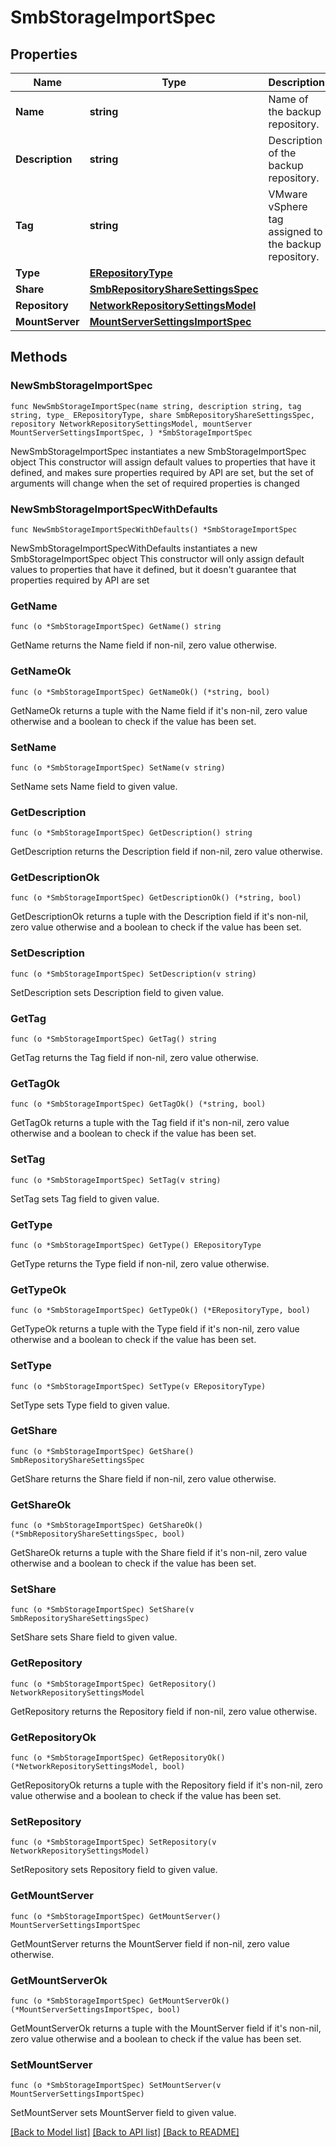 # SmbStorageImportSpec

## Properties

Name | Type | Description | Notes
------------ | ------------- | ------------- | -------------
**Name** | **string** | Name of the backup repository. | 
**Description** | **string** | Description of the backup repository. | 
**Tag** | **string** | VMware vSphere tag assigned to the backup repository. | 
**Type** | [**ERepositoryType**](ERepositoryType.md) |  | 
**Share** | [**SmbRepositoryShareSettingsSpec**](SmbRepositoryShareSettingsSpec.md) |  | 
**Repository** | [**NetworkRepositorySettingsModel**](NetworkRepositorySettingsModel.md) |  | 
**MountServer** | [**MountServerSettingsImportSpec**](MountServerSettingsImportSpec.md) |  | 

## Methods

### NewSmbStorageImportSpec

`func NewSmbStorageImportSpec(name string, description string, tag string, type_ ERepositoryType, share SmbRepositoryShareSettingsSpec, repository NetworkRepositorySettingsModel, mountServer MountServerSettingsImportSpec, ) *SmbStorageImportSpec`

NewSmbStorageImportSpec instantiates a new SmbStorageImportSpec object
This constructor will assign default values to properties that have it defined,
and makes sure properties required by API are set, but the set of arguments
will change when the set of required properties is changed

### NewSmbStorageImportSpecWithDefaults

`func NewSmbStorageImportSpecWithDefaults() *SmbStorageImportSpec`

NewSmbStorageImportSpecWithDefaults instantiates a new SmbStorageImportSpec object
This constructor will only assign default values to properties that have it defined,
but it doesn't guarantee that properties required by API are set

### GetName

`func (o *SmbStorageImportSpec) GetName() string`

GetName returns the Name field if non-nil, zero value otherwise.

### GetNameOk

`func (o *SmbStorageImportSpec) GetNameOk() (*string, bool)`

GetNameOk returns a tuple with the Name field if it's non-nil, zero value otherwise
and a boolean to check if the value has been set.

### SetName

`func (o *SmbStorageImportSpec) SetName(v string)`

SetName sets Name field to given value.


### GetDescription

`func (o *SmbStorageImportSpec) GetDescription() string`

GetDescription returns the Description field if non-nil, zero value otherwise.

### GetDescriptionOk

`func (o *SmbStorageImportSpec) GetDescriptionOk() (*string, bool)`

GetDescriptionOk returns a tuple with the Description field if it's non-nil, zero value otherwise
and a boolean to check if the value has been set.

### SetDescription

`func (o *SmbStorageImportSpec) SetDescription(v string)`

SetDescription sets Description field to given value.


### GetTag

`func (o *SmbStorageImportSpec) GetTag() string`

GetTag returns the Tag field if non-nil, zero value otherwise.

### GetTagOk

`func (o *SmbStorageImportSpec) GetTagOk() (*string, bool)`

GetTagOk returns a tuple with the Tag field if it's non-nil, zero value otherwise
and a boolean to check if the value has been set.

### SetTag

`func (o *SmbStorageImportSpec) SetTag(v string)`

SetTag sets Tag field to given value.


### GetType

`func (o *SmbStorageImportSpec) GetType() ERepositoryType`

GetType returns the Type field if non-nil, zero value otherwise.

### GetTypeOk

`func (o *SmbStorageImportSpec) GetTypeOk() (*ERepositoryType, bool)`

GetTypeOk returns a tuple with the Type field if it's non-nil, zero value otherwise
and a boolean to check if the value has been set.

### SetType

`func (o *SmbStorageImportSpec) SetType(v ERepositoryType)`

SetType sets Type field to given value.


### GetShare

`func (o *SmbStorageImportSpec) GetShare() SmbRepositoryShareSettingsSpec`

GetShare returns the Share field if non-nil, zero value otherwise.

### GetShareOk

`func (o *SmbStorageImportSpec) GetShareOk() (*SmbRepositoryShareSettingsSpec, bool)`

GetShareOk returns a tuple with the Share field if it's non-nil, zero value otherwise
and a boolean to check if the value has been set.

### SetShare

`func (o *SmbStorageImportSpec) SetShare(v SmbRepositoryShareSettingsSpec)`

SetShare sets Share field to given value.


### GetRepository

`func (o *SmbStorageImportSpec) GetRepository() NetworkRepositorySettingsModel`

GetRepository returns the Repository field if non-nil, zero value otherwise.

### GetRepositoryOk

`func (o *SmbStorageImportSpec) GetRepositoryOk() (*NetworkRepositorySettingsModel, bool)`

GetRepositoryOk returns a tuple with the Repository field if it's non-nil, zero value otherwise
and a boolean to check if the value has been set.

### SetRepository

`func (o *SmbStorageImportSpec) SetRepository(v NetworkRepositorySettingsModel)`

SetRepository sets Repository field to given value.


### GetMountServer

`func (o *SmbStorageImportSpec) GetMountServer() MountServerSettingsImportSpec`

GetMountServer returns the MountServer field if non-nil, zero value otherwise.

### GetMountServerOk

`func (o *SmbStorageImportSpec) GetMountServerOk() (*MountServerSettingsImportSpec, bool)`

GetMountServerOk returns a tuple with the MountServer field if it's non-nil, zero value otherwise
and a boolean to check if the value has been set.

### SetMountServer

`func (o *SmbStorageImportSpec) SetMountServer(v MountServerSettingsImportSpec)`

SetMountServer sets MountServer field to given value.



[[Back to Model list]](../README.md#documentation-for-models) [[Back to API list]](../README.md#documentation-for-api-endpoints) [[Back to README]](../README.md)



